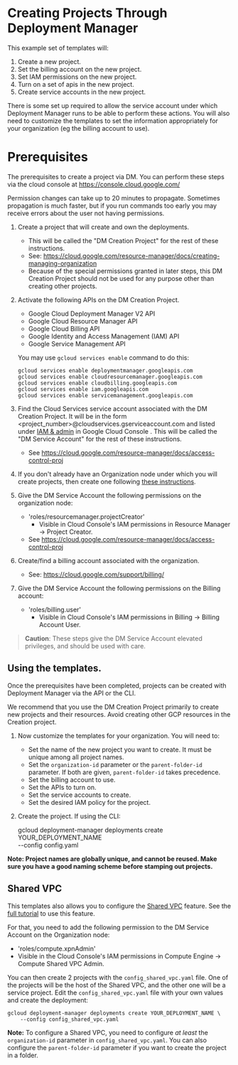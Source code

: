 # Creating Projects Through Deployment Manager

This example set of templates will:

1.  Create a new project.
2.  Set the billing account on the new project.
3.  Set IAM permissions on the new project.
4.  Turn on a set of apis in the new project.
5.  Create service accounts in the new project.

There is some set up required to allow the service account under which
Deployment Manager runs to be able to perform these actions. You will also need
to customize the templates to set the information appropriately for your
organization (eg the billing account to use).

# Prerequisites

The prerequisites to create a project via DM. You can perform these steps via
the cloud console at https://console.cloud.google.com/

Permission changes can take up to 20 minutes to propagate. Sometimes propagation
is much faster, but if you run commands too early you may receive errors about
the user not having permissions.

1.  Create a project that will create and own the deployments.

    *   This will be called the "DM Creation Project" for the rest of these
        instructions.
    *   See:
        https://cloud.google.com/resource-manager/docs/creating-managing-organization
    *   Because of the special permissions granted in later steps, this DM
        Creation Project should not be used for any purpose other than creating
        other projects.

1.  Activate the following APIs on the DM Creation Project.

    *   Google Cloud Deployment Manager V2 API
    *   Google Cloud Resource Manager API
    *   Google Cloud Billing API
    *   Google Identity and Access Management (IAM) API
    *   Google Service Management API

    You may use `gcloud services enable` command to do this:

        gcloud services enable deploymentmanager.googleapis.com
        gcloud services enable cloudresourcemanager.googleapis.com
        gcloud services enable cloudbilling.googleapis.com
        gcloud services enable iam.googleapis.com
        gcloud services enable servicemanagement.googleapis.com

1.  Find the Cloud Services service account associated with the DM Creation
    Project. It will be in the form
    &lt;project_number&gt;@cloudservices.gserviceaccount.com
    and listed under [IAM & admin](https://console.cloud.google.com/iam-admin/iam)
    in Google Cloud Console . This will be called the "DM Service Account" for
    the rest of these instructions.

    *   See https://cloud.google.com/resource-manager/docs/access-control-proj

1.  If you don't already have an Organization node under which you will create
    projects, then create one following [these
    instructions](https://cloud.google.com/resource-manager/docs/creating-managing-organization).

1.  Give the DM Service Account the following permissions on the organization
    node:

    *   'roles/resourcemanager.projectCreator'
        *   Visible in Cloud Console's IAM permissions in Resource Manager ->
            Project Creator.
    *   See https://cloud.google.com/resource-manager/docs/access-control-proj

1.  Create/find a billing account associated with the organization.

    *   See: https://cloud.google.com/support/billing/

1.  Give the DM Service Account the following permissions on the Billing account:

    *   'roles/billing.user'
        *   Visible in Cloud Console's IAM permissions in Billing -> Billing
            Account User.

>**Caution**: These steps give the DM Service Account elevated privileges, and should be used
>with care.

## Using the templates.

Once the prerequisites have been completed, projects can be created with
Deployment Manager via the API or the CLI.

We recommend that you use the DM Creation Project primarily to create new projects
and their resources. Avoid creating other GCP resources in the Creation project.

1.  Now customize the templates for your organization. You will need to:

    *   Set the name of the new project you want to create. It must be unique
        among all project names.
    *   Set the `organization-id` parameter or the `parent-folder-id`
        parameter. If both are given, `parent-folder-id` takes precedence.
    *   Set the billing account to use.
    *   Set the APIs to turn on.
    *   Set the service accounts to create.
    *   Set the desired IAM policy for the project.
1.  Create the project. If using the CLI:


    gcloud deployment-manager deployments create YOUR_DEPLOYMENT_NAME \
        --config config.yaml

**Note: Project names are globally unique, and cannot be reused. Make sure you
have a good naming scheme before stamping out projects.**

## Shared VPC

This templates also allows you to configure the
[Shared VPC](https://cloud.google.com/vpc/docs/shared-vpc) feature. See the
[full tutorial](https://cloud.google.com/solutions/shared-vpc-with-deployment-manager)
to use this feature.

For that, you need to add the following permission to the DM Service Account on
the Organization node:

*   'roles/compute.xpnAdmin'
*   Visible in the Cloud Console's IAM permissions in Compute Engine -> Compute Shared VPC Admin.

You can then create 2 projects with the `config_shared_vpc.yaml` file. One of
the projects will be the host of the Shared VPC, and the other one will be a
service project. Edit the `config_shared_vpc.yaml` file with your own values
and create the deployment:

    gcloud deployment-manager deployments create YOUR_DEPLOYMENT_NAME \
        --config config_shared_vpc.yaml

**Note:** To configure a Shared VPC, you need to configure *at least* the
`organization-id` parameter in `config_shared_vpc.yaml`. You can also configure
the `parent-folder-id` parameter if you want to create the project in a folder.
